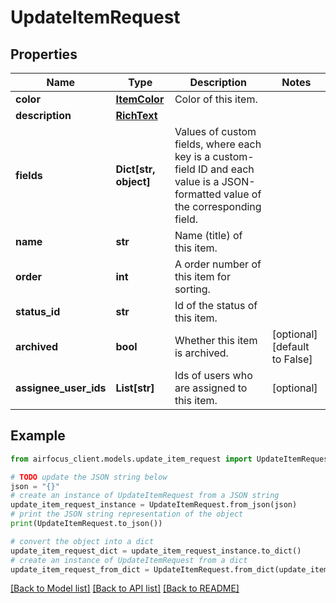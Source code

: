 # UpdateItemRequest


## Properties

Name | Type | Description | Notes
------------ | ------------- | ------------- | -------------
**color** | [**ItemColor**](ItemColor.md) | Color of this item. | 
**description** | [**RichText**](RichText.md) |  | 
**fields** | **Dict[str, object]** | Values of custom fields, where each key is a custom-field ID and each value is a JSON-formatted value of the corresponding field. | 
**name** | **str** | Name (title) of this item. | 
**order** | **int** | A order number of this item for sorting. | 
**status_id** | **str** | Id of the status of this item. | 
**archived** | **bool** | Whether this item is archived. | [optional] [default to False]
**assignee_user_ids** | **List[str]** | Ids of users who are assigned to this item. | [optional] 

## Example

```python
from airfocus_client.models.update_item_request import UpdateItemRequest

# TODO update the JSON string below
json = "{}"
# create an instance of UpdateItemRequest from a JSON string
update_item_request_instance = UpdateItemRequest.from_json(json)
# print the JSON string representation of the object
print(UpdateItemRequest.to_json())

# convert the object into a dict
update_item_request_dict = update_item_request_instance.to_dict()
# create an instance of UpdateItemRequest from a dict
update_item_request_from_dict = UpdateItemRequest.from_dict(update_item_request_dict)
```
[[Back to Model list]](../README.md#documentation-for-models) [[Back to API list]](../README.md#documentation-for-api-endpoints) [[Back to README]](../README.md)



